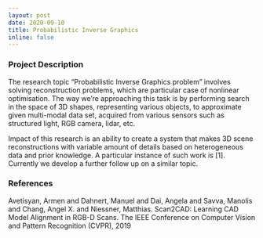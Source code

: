 ```yaml
---
layout: post
date: 2020-09-10
title: Probabilistic Inverse Graphics
inline: false
---
```


### Project Description
The research topic “Probabilistic Inverse Graphics problem” involves solving reconstruction problems, which are particular case of nonlinear optimisation. The way we’re approaching this task is by performing search in the space of 3D shapes, representing various objects, to approximate given multi-modal data set, acquired from various sensors such as structured light, RGB camera, lidar, etc.

Impact of this research is an ability to create a system that makes 3D scene reconstructions with variable amount of details based on heterogeneous data and prior knowledge. A particular instance of such work is [1]. Currently we develop a further follow up on a similar topic.

### References
Avetisyan, Armen and Dahnert, Manuel and Dai, Angela and Savva, Manolis and Chang, Angel X. and Niessner, Matthias. Scan2CAD: Learning CAD Model Alignment in RGB-D Scans. The IEEE Conference on Computer Vision and Pattern Recognition (CVPR), 2019
